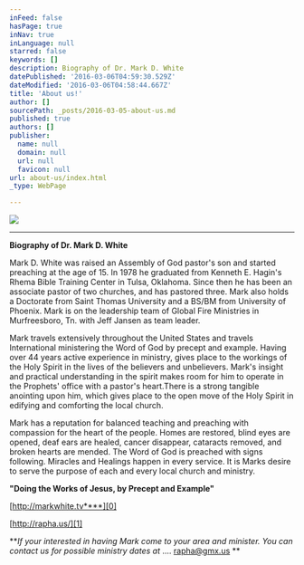 ```yaml
---
inFeed: false
hasPage: true
inNav: true
inLanguage: null
starred: false
keywords: []
description: Biography of Dr. Mark D. White
datePublished: '2016-03-06T04:59:30.529Z'
dateModified: '2016-03-06T04:58:44.667Z'
title: 'About us!'
author: []
sourcePath: _posts/2016-03-05-about-us.md
published: true
authors: []
publisher:
  name: null
  domain: null
  url: null
  favicon: null
url: about-us/index.html
_type: WebPage

---
```

![](https://the-grid-user-content.s3-us-west-2.amazonaws.com/433106a5-0afe-46f6-909d-9885282811f2.jpg)

****

**Biography of Dr. Mark D. White**

Mark D. White was raised an Assembly of God pastor's son and started preaching at the age of 15\. In 1978 he graduated from Kenneth E. Hagin's Rhema Bible Training Center in Tulsa, Oklahoma. Since then he has been an associate pastor of two churches, and has pastored three. Mark also holds a Doctorate from Saint Thomas University and a BS/BM from University of Phoenix. Mark is on the leadership team of Global Fire Ministries in Murfreesboro, Tn. with Jeff Jansen as team leader. 

Mark travels extensively throughout the United States and travels International ministering the Word of God by precept and example. Having over 44 years active experience in ministry, gives place to the workings of the Holy Spirit in the lives of the believers and unbelievers. Mark's insight and practical understanding in the spirit makes room for him to operate in the Prophets' office with a pastor's heart.There is a strong tangible anointing upon him, which gives place to the open move of the Holy Spirit in edifying and comforting the local church. 

Mark has a reputation for balanced teaching and preaching with compassion for the heart of the people. Homes are restored, blind eyes are opened, deaf ears are healed, cancer disappear, cataracts removed, and broken hearts are mended. The Word of God is preached with signs following. Miracles and Healings happen in every service. It is Marks desire to serve the purpose of each and every local church and ministry. 

**"Doing the Works of Jesus, by Precept and Example"**

[http://markwhite.tv****][0]

[http://rapha.us/][1]

**_If your interested in having Mark come to your area and minister. You can contact us for possible ministry dates at_ .... rapha@gmx.us
**

[0]: http://markwhite.tv/
[1]: http://rapha.us/